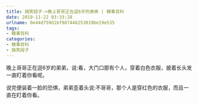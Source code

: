 ```yaml
---
title: 搞笑段子->晚上哥哥正在逗6岁的弟弟 | 糗事百科
date: 2019-11-22 03:33:28
urlname: 0e44d759d1bf987446253019be19e535
tags: 
- 糗事百科
categories:
- 糗事百科
- 搞笑段子
---
```

晚上哥哥正在逗6岁的弟弟，说:看，大门口那有个人，穿着白色衣服，披着长头发一直盯着你看呢。

说完便装着一脸的恐惧，弟弟歪着头说:不哥哥，那个人是穿红色的衣服，而且一直在盯着你看。


